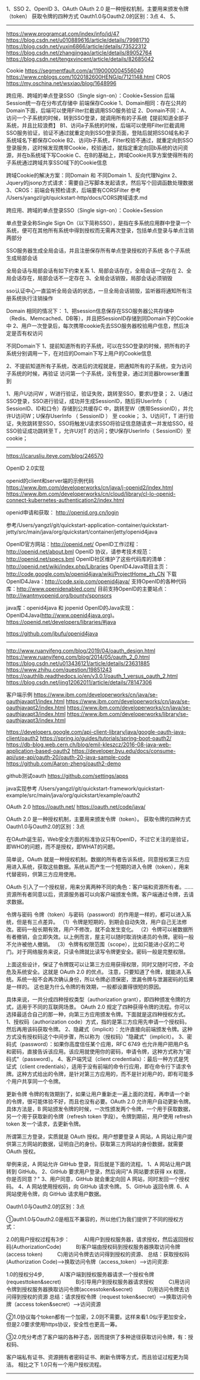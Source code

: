 1、SSO
2、OpenID
3、OAuth
OAuth 2.0 是一种授权机制，主要用来颁发令牌（token）
获取令牌的四种方式
Oauth1.0与Oauth2.0的区别：3点
4、
5、


---------------------------------------------------------------------------------------------------------------------
https://www.programcat.com/index/info/id/47
https://blog.csdn.net/u010889616/article/details/79981710
https://blog.csdn.net/yuxin6866/article/details/73522312
https://blog.csdn.net/zhangjingao/article/details/89052764
https://blog.csdn.net/tengxvincent/article/details/82685042

Cookie
https://segmentfault.com/a/1190000004556040
https://www.cnblogs.com/1020182600HENG/p/7121148.html
CROS
https://my.oschina.net/wsxiao/blog/1648996


跨应用、跨域的单点登录SSO（Single sign-on）：Cookie+Session
后端Session统一存在分布式存储中
前端保存Cookie
1、Domain相同：存在公共的Domain下面，后端可以使用Filter拦截调用SSO服务验证
2、Domain不同：A、访问一个子系统的时候，转到SSO登录，就调用所有的子系统【提前知道全部子系统，并且比较浪费】
              B1、访问a子系统的时候，后端可以使用Filter拦截调用SSO服务验证，验证不通过就重定向到SSO登录页面，登陆后就把SSO域名和子系统域名下都保存Cookie
              B2、访问b子系统，Filter校验不通过，就重定向到SSO登录服务，这时候发现携带Cookie，校验通过，就指定重定向回b系统的访问资源，并在b系统域下写Cookie
              C、在B的基础上，跨域Cookie共享方案使得所有的子系统通过跨域共享SSO域下的Cookie信息

跨域Cookie的解决方案：同Domain 和 不同Domain
1、反向代理Nginx
2、Jquery的jsonp方式请求：需要自己写脚本发起请求，然后写个回调函数处理数据
3、CROS：前端会有预检请求，后端要有CORSFilter
参考
/Users/yangzl/git/quickstart-http/docs/CORS跨域请求.md




跨应用、跨域的单点登录SSO（Single sign-on）：Cookie+Session

单点登录全称Single Sign On（以下简称SSO），是指在多系统应用群中登录一个系统，便可在其他所有系统中得到授权而无需再次登录，包括单点登录与单点注销两部分

SSO服务器生成全局会话，并且注册保存所有单点登录授权的子系统
各个子系统生成局部会话

全局会话与局部会话有如下约束关系
1、局部会话存在，全局会话一定存在
2、全局会话存在，局部会话不一定存在
3、全局会话销毁，局部会话必须销毁


sso认证中心一直监听全局会话的状态，一旦全局会话销毁，监听器将通知所有注册系统执行注销操作



Domain 相同的情况下：
1、把session信息保存在SSO服务器公共存储中（Redis、Memcached、DB等），并且把SessionID存储到同Domain下的Cookie中
2、用户一次登录后，每次携带cookie先去SSO服务器校验用户信息，然后决定是否有权访问



不同Domain下
1、提前知道所有的子系统，可以在SSO登录的时候，把所有的子系统分别调用一下，在对应的Domain下写上用户的Cookie信息

2、不提前知道所有子系统，改进后的流程就是，把通知所有的子系统，变为访问子系统的时候，再验证
访问第一个子系统，没有登录，通过浏览器browser重置到



1、用户U访问W ，W进行验证，验证失败，跳转至SSO，要求U登录；
2、U通过SSO登录，SSO进行验证，成功并生成SessionID，随后将UserInfo（ SessionID、ID和口令）存储到公共缓存C 中，跳转至W（携带SessionID），并允许U访问W；U保存UserInfo （ SessionID ） 至 cookie；
3、U访问T，T 进行验证，失败跳转至SSO，SSO将触发U请求SSO将验证信息随请求一并发给SSO，经SSO验证成功跳转至Ｔ，允许U对T 的访问；使U保存UserInfo（ SessionID）至cookie；



---------------------------------------------------------------------------------------------------------------------
https://icarusliu.iteye.com/blog/246570

OpenID 2.0实现


openid的client和server端的示例代码
https://www.ibm.com/developerworks/cn/java/j-openid2/index.html
https://www.ibm.com/developerworks/cn/cloud/library/cl-lo-openid-connect-kubernetes-authentication2/index.html


openid申请和获取：
http://openid.org.cn/login


参考/Users/yangzl/git/quickstart-application-container/quickstart-jetty/src/main/java/org/quickstart/container/jetty/openid4java


OpenID官方网站：http://openid.net/
OpenID工作过程：http://openid.net/about.bml
OpenID 协议，请参考技术规范： http://openid.net/specs.bml
OpenID社区维护了这些代码库的清单：http://openid.net/wiki/index.php/Libraries
OpenID4Java项目主页：http://code.google.com/p/openid4java/wiki/ProjectHome_zh_CN
下载OpenID4Java：http://code.sxip.com/openid4java/
支持OpenID的各种代码库：http://www.openidenabled.com/
目前支持OpenID的主要站点：http://iwantmyopenid.org/bounty/sponsors


java库：openid4java 和 jopenid
OpenID的Java实现：OpenID4Java(http://www.openid4java.org)。
https://openid.net/developers/libraries/#java

https://github.com/jbufu/openid4java


---------------------------------------------------------------------------------------------------------------------
http://www.ruanyifeng.com/blog/2019/04/oauth_design.html
https://www.ruanyifeng.com/blog/2014/05/oauth_2_0.html
https://blog.csdn.net/u013436121/article/details/23631885
https://www.zhihu.com/question/19851243
https://oauthlib.readthedocs.io/en/v3.0.1/oauth_1_versus_oauth_2.html
https://blog.csdn.net/jing12062011/article/details/78147306

客户端示例
https://www.ibm.com/developerworks/cn/java/se-oauthjavapt1/index.html
https://www.ibm.com/developerworks/cn/java/se-oauthjavapt2/index.html
https://www.ibm.com/developerworks/cn/java/se-oauthjavapt3/index.html
https://www.ibm.com/developerworks/library/se-oauthjavapt3/index.html


https://developers.google.com/api-client-library/java/google-oauth-java-client/oauth2
https://spring.io/guides/tutorials/spring-boot-oauth2/
https://db-blog.web.cern.ch/blog/emil-kleszcz/2016-08-java-web-application-based-oauth2
https://developer.byu.edu/docs/consume-api/use-api/oauth-20/oauth-20-java-sample-code
https://github.com/Aaron-zheng/oauth2-demo

github测试oauth
https://github.com/settings/apps


java实现参考
/Users/yangzl/git/quickstart-framework/quickstart-example/src/main/java/org/quickstart/example/oauth2



OAuth 2.0
https://oauth.net/
https://oauth.net/code/java/



OAuth 2.0 是一种授权机制，主要用来颁发令牌（token）。
获取令牌的四种方式
Oauth1.0与Oauth2.0的区别：3点



在OAuth诞生前，Web安全方面的标准协议只有OpenID，不过它关注的是验证，即WHO的问题，而不是授权，即WHAT的问题。


简单说，OAuth 就是一种授权机制。数据的所有者告诉系统，同意授权第三方应用进入系统，获取这些数据。系统从而产生一个短期的进入令牌（token），用来代替密码，供第三方应用使用。

OAuth 引入了一个授权层，用来分离两种不同的角色：客户端和资源所有者。......资源所有者同意以后，资源服务器可以向客户端颁发令牌。客户端通过令牌，去请求数据。


令牌与密码
令牌（token）与密码（password）的作用是一样的，都可以进入系统，但是有三点差异。
（1）令牌是短期的，到期会自动失效，用户自己无法修改。密码一般长期有效，用户不修改，就不会发生变化。
（2）令牌可以被数据所有者撤销，会立即失效。以上例而言，屋主可以随时取消快递员的令牌。密码一般不允许被他人撤销。
（3）令牌有权限范围（scope），比如只能进小区的二号门。对于网络服务来说，只读令牌就比读写令牌更安全。密码一般是完整权限。

上面这些设计，保证了令牌既可以让第三方应用获得权限，同时又随时可控，不会危及系统安全。这就是 OAuth 2.0 的优点。
注意，只要知道了令牌，就能进入系统。系统一般不会再次确认身份，所以令牌必须保密，泄漏令牌与泄漏密码的后果是一样的。 这也是为什么令牌的有效期，一般都设置得很短的原因。



具体来说，一共分成四种授权类型（authorization grant），即四种颁发令牌的方式，适用于不同的互联网场景。
OAuth 2.0 规定了四种获得令牌的流程。你可以选择最适合自己的那一种，向第三方应用颁发令牌。下面就是这四种授权方式。
1、授权码（authorization code）方式，指的是第三方应用先申请一个授权码，然后再用该码获取令牌。
2、隐藏式（implicit）：允许直接向前端颁发令牌。这种方式没有授权码这个中间步骤，所以称为（授权码）"隐藏式"（implicit）。
3、密码式（password）：如果你高度信任某个应用，RFC 6749 也允许用户把用户名和密码，直接告诉该应用。该应用就使用你的密码，申请令牌，这种方式称为"密码式"（password）。
4、客户端凭证（client credentials）：最后一种方式是凭证式（client credentials），适用于没有前端的命令行应用，即在命令行下请求令牌。这种方式给出的令牌，是针对第三方应用的，而不是针对用户的，即有可能多个用户共享同一个令牌。
                                                                                    
更新令牌
令牌的有效期到了，如果让用户重新走一遍上面的流程，再申请一个新的令牌，很可能体验不好，而且也没有必要。OAuth 2.0 允许用户自动更新令牌。
具体方法是，B 网站颁发令牌的时候，一次性颁发两个令牌，一个用于获取数据，另一个用于获取新的令牌（refresh token 字段）。令牌到期前，用户使用 refresh token 发一个请求，去更新令牌。
                            


所谓第三方登录，实质就是 OAuth 授权。用户想要登录 A 网站，A 网站让用户提供第三方网站的数据，证明自己的身份。获取第三方网站的身份数据，就需要 OAuth 授权。

举例来说，A 网站允许 GitHub 登录，背后就是下面的流程。
1、A 网站让用户跳转到 GitHub。
2、GitHub 要求用户登录，然后询问"A 网站要求获得 xx 权限，你是否同意？"
3、用户同意，GitHub 就会重定向回 A 网站，同时发回一个授权码。
4、A 网站使用授权码，向 GitHub 请求令牌。
5、GitHub 返回令牌.
6、A 网站使用令牌，向 GitHub 请求用户数据。





Oauth1.0与Oauth2.0的区别：3点

①auth1.0与Oauth2.0是相互不兼容的，所以他们为我们提供了不同的授权方式：

2.0的用户授权过程有3步：
         A)用户到授权服务器，请求授权，然后返回授权码(AuthorizationCode)
         B)客户端由授权码到授权服务器换取访问令牌(access token)
         C)用访问令牌去访问得到授权的资源、
总结：获取授权码(Authorization Code)—>换取访问令牌（access_token）—>访问资源:

1.0的授权分4步,
          A)客户端到授权服务器请求一个授权令牌(requesttoken&secret)
         B)引导用户到授权服务器请求授权
         C)用访问令牌到授权服务器换取访问令牌(accesstoken&secret)
         D)用访问令牌去访问得到授权的资源
总结：请求授权令牌（request token&secret）—>换取访问令牌（access token&secret）—>访问资源
 

②1.0协议每个token都有一个加密，2.0则不需要。这样来看1.0似乎更加安全，但是2.0要求使用https协议，安全性也更高一筹。
 

③2.0充分考虑了客户端的各种子态，因而提供了多种途径获取访问令牌，有：授权码、

客户端私有证书、资源拥有者密码证书、刷新令牌等方式，而且验证过程更为简洁。
相比之下 1.0只有一个用户授权流程。






---------------------------------------------------------------------------------------------------------------------


